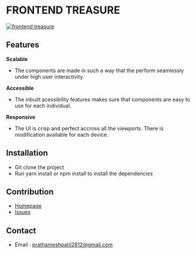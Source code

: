 # FRONTEND TREASURE

[![frontend treasure](https://i.postimg.cc/SsnF6N9R/t-mobile-big.png)](https://postimg.cc/KkhHFbJh)

## Features

**Scalable**
* The components are made in such a way that the perform seamlessly under high user interactivity.

**Accessible**
* The inbuilt acessibility features makes sure that components are easy to use for each individual.

**Responsive**
* The UI is crisp and perfect accross all the viewports. There is modification available for each device.


## Installation
* Git clone the project
* Run yarn install or npm install to install the dependencies


## Contribution
* [Homepage](https://github.com/Prathameshp98/frontend-treasure-npm-packages#readme)
* [Issues](https://github.com/Prathameshp98/frontend-treasure-npm-packages/issues)

## Contact
* Email : prathameshpatil2812@gmail.com